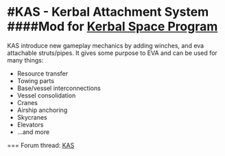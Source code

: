 #KAS - Kerbal Attachment System
####Mod for [Kerbal Space Program](http://www.kerbalspaceprogram.com/)
===

KAS introduce new gameplay mechanics by adding winches, and eva attachable struts/pipes. 
It gives some purpose to EVA and can be used for many things:

- Resource transfer
- Towing parts
- Base/vessel interconnections
- Vessel consolidation
- Cranes
- Airship anchoring
- Skycranes
- Elevators
- ...and more


===
Forum thread: [KAS](http://forum.kerbalspaceprogram.com/showthread.php/25563-0-20-KAS-v0-3-1-Kerbal-Attachment-System)  
